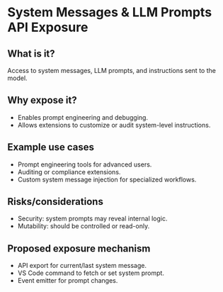 # System Messages & LLM Prompts API Exposure

## What is it?
Access to system messages, LLM prompts, and instructions sent to the model.

## Why expose it?
- Enables prompt engineering and debugging.
- Allows extensions to customize or audit system-level instructions.

## Example use cases
- Prompt engineering tools for advanced users.
- Auditing or compliance extensions.
- Custom system message injection for specialized workflows.

## Risks/considerations
- Security: system prompts may reveal internal logic.
- Mutability: should be controlled or read-only.

## Proposed exposure mechanism
- API export for current/last system message.
- VS Code command to fetch or set system prompt.
- Event emitter for prompt changes.
